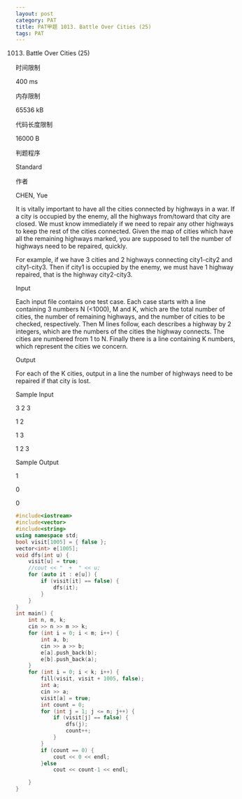 ```yaml
---
layout: post
category: PAT
title: PAT甲题 1013. Battle Over Cities (25)
tags: PAT
---
```

1013. Battle Over Cities (25)

时间限制

400 ms

内存限制

65536 kB

代码长度限制

16000 B

判题程序

Standard

作者

CHEN, Yue

It is vitally important to have all the cities connected by highways in a war. If a city is occupied by the enemy, all the highways from/toward that city are closed. We must know immediately if we need to repair any other highways to keep the rest of the cities connected. Given the map of cities which have all the remaining highways marked, you are supposed to tell the number of highways need to be repaired, quickly.



For example, if we have 3 cities and 2 highways connecting city1-city2 and city1-city3. Then if city1 is occupied by the enemy, we must have 1 highway repaired, that is the highway city2-city3.



Input



Each input file contains one test case. Each case starts with a line containing 3 numbers N (<1000), M and K, which are the total number of cities, the number of remaining highways, and the number of cities to be checked, respectively. Then M lines follow, each describes a highway by 2 integers, which are the numbers of the cities the highway connects. The cities are numbered from 1 to N. Finally there is a line containing K numbers, which represent the cities we concern.



Output



For each of the K cities, output in a line the number of highways need to be repaired if that city is lost.



Sample Input

3 2 3

1 2

1 3

1 2 3

Sample Output

1

0

0


```c++
#include<iostream>
#include<vector>
#include<string>
using namespace std;
bool visit[1005] = { false };
vector<int> e[1005];
void dfs(int u) {
	visit[u] = true;
	//cout << "  +  " << u;
	for (auto it : e[u]) {
		if (visit[it] == false) {
			dfs(it);
		}
	}
}
int main() {
	int n, m, k;
	cin >> n >> m >> k;
	for (int i = 0; i < m; i++) {
		int a, b;
		cin >> a >> b;
		e[a].push_back(b);
		e[b].push_back(a);
	}
	for (int i = 0; i < k; i++) {
		fill(visit, visit + 1005, false);
		int a;
		cin >> a;
		visit[a] = true;
		int count = 0;
		for (int j = 1; j <= n; j++) {
			if (visit[j] == false) {
				dfs(j);
				count++;
			}
		}
		if (count == 0) {
			cout << 0 << endl;
		}else
			cout << count-1 << endl;

	}
}
```